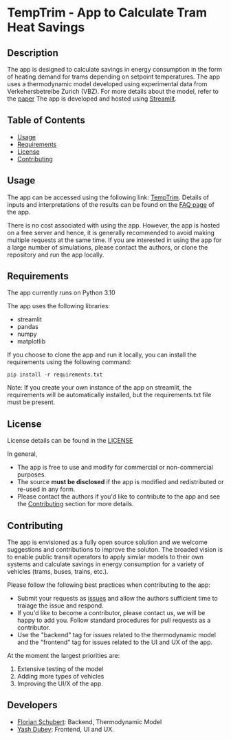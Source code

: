 # TempTrim - App to Calculate Tram Heat Savings

## Description
The app is designed to calculate savings in energy consumption in the form of heating demand for trams depending on setpoint temperatures. The app uses a thermodynamic model developed using experimental data from Verkehersbetreibe Zurich (VBZ). For more details about the model, refer to the [paper]()
The app is developed and hosted using [Streamlit](https://www.streamlit.io/).

## Table of Contents
- [Usage](#usage)
- [Requirements](#requirements)
- [License](#license)
- [Contributing](#contributing)

## Usage
The app can be accessed using the following link: [TempTrim](https://temptrim.streamlit.app/). Details of inputs and interpretations of the results can be found on the [FAQ page](https://temptrim.streamlit.app/FAQ) of the app.

There is no cost associated with using the app. However, the app is hosted on a free server and hence, it is generally recommended to avoid making multiple requests at the same time. If you are interested in using the app for a large number of simulations, please contact the authors, or clone the repository and run the app locally.

## Requirements
The app currently runs on Python 3.10

The app uses the following libraries: 
- streamlit
- pandas
- numpy
- matplotlib

If you choose to clone the app and run it locally, you can install the requirements using the following command:
```
pip install -r requirements.txt
```
Note: If you create your own instance of the app on streamlit, the requirements will be automatically installed, but the requirements.txt file must be present.

## License
License details can be found in the [LICENSE](https://github.com/TempTrim/temp_trim/blob/main/LICENSE)

In general, 
- The app is free to use and modify for commercial or non-commercial purposes.
- The source **must be disclosed** if the app is modified and redistributed or re-used in any form.
- Please contact the authors if you'd like to contribute to the app and see the [Contributing](#contributing) section for more details.

## Contributing
The app is envisioned as a fully open source solution and we welcome suggestions and contributions to improve the soluton. The broaded vision is to enable public transit operators to apply similar models to their own systems and calculate savings in energy consumption for a variety of vehicles (trams, buses, trains, etc.).

Please follow the following best practices when contributing to the app:
- Submit your requests as [issues](https://github.com/TempTrim/temp_trim/issues) and allow the authors sufficient time to traiage the issue and respond.
- If you'd like to become a contributor, please contact us, we will be happy to add you. Follow standard procedures for pull requests as a contributor.
- Use the "backend" tag for issues related to the thermodynamic model and the "frontend" tag for issues related to the UI and UX of the app.

At the moment the largest priorities are: 
1. Extensive testing of the model 
2. Adding more types of vehicles
3. Improving the UI/X of the app.

## Developers
- [Florian Schubert](https://linkedin.com/in/f-schubert): Backend, Thermodynamic Model
- [Yash Dubey](https://www.linkedin.com/in/yashdubey132/): Frontend, UI and UX.



